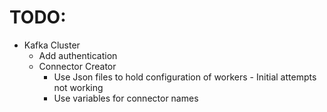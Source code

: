 # TODO:
- Kafka Cluster
  - Add authentication
  - Connector Creator
    - Use Json files to hold configuration of workers - Initial attempts not working
    - Use variables for connector names
    